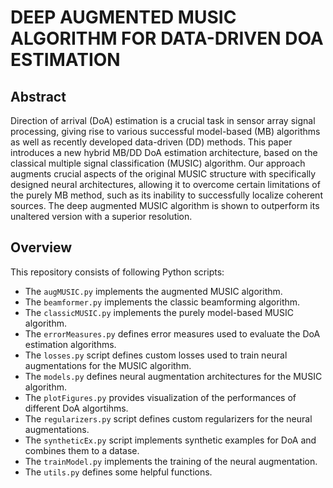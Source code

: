 # DEEP AUGMENTED MUSIC ALGORITHM FOR DATA-DRIVEN DOA ESTIMATION

## Abstract

Direction of arrival (DoA) estimation is a crucial task in sensor array signal processing, giving rise to various successful model-based (MB) algorithms as well as recently developed data-driven (DD) methods. This paper introduces a new hybrid MB/DD DoA estimation architecture, based on the classical multiple signal classification (MUSIC) algorithm. Our approach augments crucial aspects of the original MUSIC structure with specifically designed neural architectures, allowing it to overcome certain limitations of the purely MB method, such as its inability to successfully localize coherent sources. The deep augmented MUSIC algorithm is shown to outperform its unaltered version with a superior resolution.


## Overview

This repository consists of following Python scripts:
* The `augMUSIC.py` implements the augmented MUSIC algorithm.
* The `beamformer.py` implements the classic beamforming algorithm.
* The `classicMUSIC.py` implements the purely model-based MUSIC algorithm.
* The `errorMeasures.py` defines error measures used to evaluate the DoA estimation algorithms.
* The `losses.py` script  defines custom losses used to train neural augmentations for the MUSIC algorithm.
* The `models.py` defines neural augmentation architectures for the MUSIC algorithm.
* The `plotFigures.py` provides visualization of the performances of different DoA algortihms.
* The `regularizers.py` script  defines custom regularizers for the neural augmentations.
* The `syntheticEx.py` script implements synthetic examples for DoA and combines them to a datase.
* The `trainModel.py` implements the training of the neural augmentation.
* The `utils.py` defines some helpful functions.
